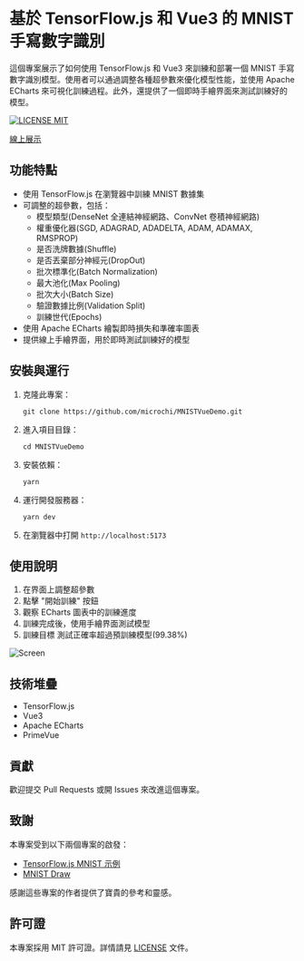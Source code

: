 # 基於 TensorFlow.js 和 Vue3 的 MNIST 手寫數字識別

這個專案展示了如何使用 TensorFlow.js 和 Vue3 來訓練和部署一個 MNIST 手寫數字識別模型。使用者可以通過調整各種超參數來優化模型性能，並使用 Apache ECharts 來可視化訓練過程。此外，還提供了一個即時手繪界面來測試訓練好的模型。

[![LICENSE MIT](https://img.shields.io/github/license/microchi/MNISTVueDemo)](https://raw.githubusercontent.com/microchi/MNISTVueDemo/master/LICENSE)

[線上展示](https://microchi.github.io/MNISTVueDemo/)

## 功能特點

- 使用 TensorFlow.js 在瀏覽器中訓練 MNIST 數據集
- 可調整的超參數，包括：
  - 模型類型(DenseNet 全連結神經網路、ConvNet 卷積神經網路)
  - 權重優化器(SGD, ADAGRAD, ADADELTA, ADAM, ADAMAX, RMSPROP)
  - 是否洗牌數據(Shuffle)
  - 是否丟棄部分神經元(DropOut)
  - 批次標準化(Batch Normalization)
  - 最大池化(Max Pooling)
  - 批次大小(Batch Size)
  - 驗證數據比例(Validation Split)
  - 訓練世代(Epochs)
- 使用 Apache ECharts 繪製即時損失和準確率圖表
- 提供線上手繪界面，用於即時測試訓練好的模型

## 安裝與運行

1. 克隆此專案：
   ```
   git clone https://github.com/microchi/MNISTVueDemo.git
   ```

2. 進入項目目錄：
   ```
   cd MNISTVueDemo
   ```

3. 安裝依賴：
   ```
   yarn
   ```

4. 運行開發服務器：
   ```
   yarn dev
   ```

5. 在瀏覽器中打開 `http://localhost:5173`

## 使用說明

1. 在界面上調整超參數
2. 點擊 "開始訓練" 按鈕
3. 觀察 ECharts 圖表中的訓練進度
4. 訓練完成後，使用手繪界面測試模型
5. 訓練目標 測試正確率超過預訓練模型(99.38%)

![Screen](https://microchi.github.io/MNISTVueDemo/screen.gif)

## 技術堆疊

- TensorFlow.js
- Vue3
- Apache ECharts
- PrimeVue

## 貢獻

歡迎提交 Pull Requests 或開 Issues 來改進這個專案。

## 致謝

本專案受到以下兩個專案的啟發：

- [TensorFlow.js MNIST 示例](https://github.com/tensorflow/tfjs-examples/tree/master/mnist)
- [MNIST Draw](https://github.com/mco-gh/mnist-draw)

感謝這些專案的作者提供了寶貴的參考和靈感。

## 許可證

本專案採用 MIT 許可證。詳情請見 [LICENSE](LICENSE) 文件。